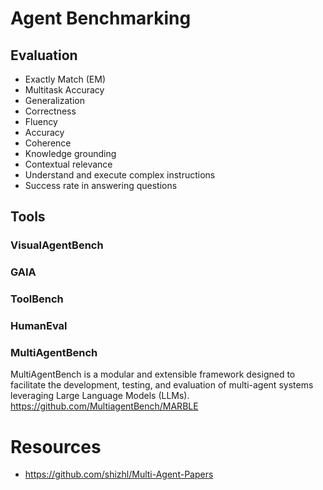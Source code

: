 # Agent Benchmarking 


## Evaluation
- Exactly Match (EM)
- Multitask Accuracy
- Generalization
- Correctness
- Fluency
- Accuracy
- Coherence
- Knowledge grounding
- Contextual relevance
- Understand and execute complex instructions
- Success rate in answering questions

## Tools

### VisualAgentBench

### GAIA

### ToolBench

### HumanEval

### MultiAgentBench
MultiAgentBench is a modular and extensible framework designed to facilitate the development, testing, and evaluation of multi-agent systems leveraging Large Language Models (LLMs).
https://github.com/MultiagentBench/MARBLE


# Resources
- https://github.com/shizhl/Multi-Agent-Papers